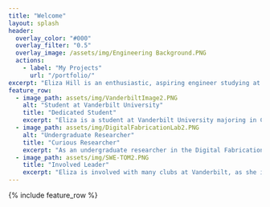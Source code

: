 ```yaml
---
title: "Welcome"
layout: splash
header:
  overlay_color: "#000"
  overlay_filter: "0.5"
  overlay_image: /assets/img/Engineering Background.PNG
  actions:
    - label: "My Projects"
      url: "/portfolio/"
excerpt: "Eliza Hill is an enthusiastic, aspiring engineer studying at Vanderbilt University. Whether it's 3D Printing, Aerospace, Product Design and Development, Energy and Sustainability, or Manufacturing, Eliza is very interested in various industries and wants to gain more engineering experience."
feature_row:
  - image_path: assets/img/VanderbiltImage2.PNG
    alt: "Student at Vanderbilt University"
    title: "Dedicated Student"
    excerpt: "Eliza is a student at Vanderbilt University majoring in Chemical Engineering with minors in Digital Fabrication, Business, and Chemistry."
  - image_path: assets/img/DigitalFabricationLab2.PNG
    alt: "Undergraduate Researcher"
    title: "Curious Researcher"
    excerpt: "As an undergraduate researcher in the Digital Fabrication Lab, Eliza has been able to gain valuable experience exploring various facets of 3D Printing."
  - image_path: assets/img/SWE-TOM2.PNG
    title: "Involved Leader"
    excerpt: "Eliza is involved with many clubs at Vanderbilt, as she is Co-President of Tikkun Olam Makers (TOM) and the Recruitment Liasion for the Society of Women Engineers (SWE)."
---
```


{% include feature_row %}


